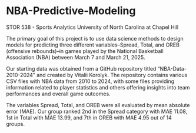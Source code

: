 # NBA-Predictive-Modeling
STOR 538 - Sports Analytics
University of North Carolina at Chapel Hill

The primary goal of this project is to use data science methods to design models for 
predicting three different variables–Spread, Total, and OREB (offensive rebounds)–in games 
played by the National Basketball Association (NBA) between March 7 and March 21, 2025. 

Our starting data was obtained from a GitHub repository titled “NBA-Data-2010-2024” 
and created by Vitalii Korolyk. The repository contains various CSV files with NBA data from 
2010 to 2024, with some files providing information related to player statistics and others 
offering insights into team performances and overall game outcomes.

The variables Spread, Total, and OREB were all evaluated by mean absolute error (MAE). Our group ranked 2nd in the Spread category with MAE 11.08, 1st in Total with MAE 13.99, and 7th in OREB with MAE 4.95 out of 14 groups.
